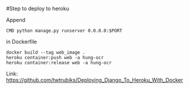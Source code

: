 #Step to deploy to heroku

Append 
```
CMD python manage.py runserver 0.0.0.0:$PORT
```
in Dockerfile

```
docker build --tag web_image .
heroku container:push web -a hung-ocr
heroku container:release web -a hung-ocr
```

Link: https://github.com/twtrubiks/Deploying_Django_To_Heroku_With_Docker